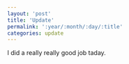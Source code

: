 ```yaml
---
layout: 'post'
title: 'Update'
permalink: ':year/:month/:day/:title'
categories: update
---
```


I did a really really good job taday.

